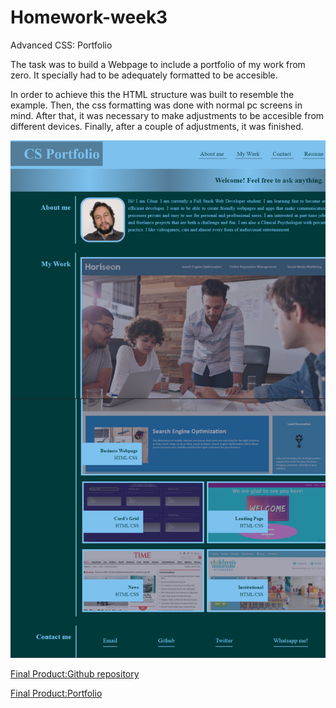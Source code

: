 # Homework-week3
Advanced CSS: Portfolio

The task was to build a Webpage to include a portfolio of my work from zero. It specially had to be adequately formatted to be accesible. 

In order to achieve this the HTML structure was built to resemble the example.
Then, the css formatting was done with normal pc screens in mind.
After that, it was necessary to make adjustments to be accesible from different devices. Finally, after a couple of adjustments, it was finished.

![Screenshot of the webpage showing it working as expected](./assets/img/screenshot.png)

 [Final Product:Github repository](https://github.com/csancheze/Homework-week3)

 [Final Product:Portfolio](https://csancheze.github.io/Homework-week3/)

